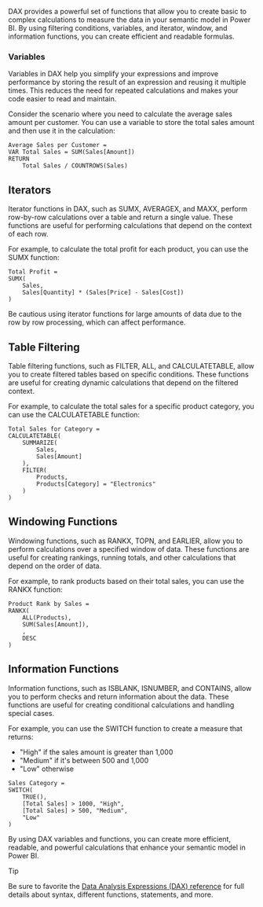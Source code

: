 DAX provides a powerful set of functions that allow you to create basic to complex calculations to measure the data in your semantic model in Power BI. By using filtering conditions, variables, and iterator, window, and information functions, you can create efficient and readable formulas.

### Variables

Variables in DAX help you simplify your expressions and improve performance by storing the result of an expression and reusing it multiple times. This reduces the need for repeated calculations and makes your code easier to read and maintain.

Consider the scenario where you need to calculate the average sales amount per customer. You can use a variable to store the total sales amount and then use it in the calculation:

```DAX
Average Sales per Customer = 
VAR Total Sales = SUM(Sales[Amount])
RETURN
    Total Sales / COUNTROWS(Sales)
```

## Iterators

Iterator functions in DAX, such as SUMX, AVERAGEX, and MAXX, perform row-by-row calculations over a table and return a single value. These functions are useful for performing calculations that depend on the context of each row.

For example, to calculate the total profit for each product, you can use the SUMX function:

```DAX
Total Profit = 
SUMX(
    Sales,
    Sales[Quantity] * (Sales[Price] - Sales[Cost])
)
```

Be cautious using iterator functions for large amounts of data due to the row by row processing, which can affect performance.

## Table Filtering

Table filtering functions, such as FILTER, ALL, and CALCULATETABLE, allow you to create filtered tables based on specific conditions. These functions are useful for creating dynamic calculations that depend on the filtered context.

For example, to calculate the total sales for a specific product category, you can use the CALCULATETABLE function:

```DAX
Total Sales for Category = 
CALCULATETABLE(
    SUMMARIZE(
        Sales,
        Sales[Amount]
    ),
    FILTER(
        Products,
        Products[Category] = "Electronics"
    )
)
```

## Windowing Functions

Windowing functions, such as RANKX, TOPN, and EARLIER, allow you to perform calculations over a specified window of data. These functions are useful for creating rankings, running totals, and other calculations that depend on the order of data.

For example, to rank products based on their total sales, you can use the RANKX function:

```dax
Product Rank by Sales = 
RANKX(
    ALL(Products),
    SUM(Sales[Amount]),
    ,
    DESC
)
```

## Information Functions

Information functions, such as ISBLANK, ISNUMBER, and CONTAINS, allow you to perform checks and return information about the data. These functions are useful for creating conditional calculations and handling special cases.

For example, you can use the SWITCH function to create a measure that returns:

- "High" if the sales amount is greater than 1,000
- "Medium" if it's between 500 and 1,000
- "Low" otherwise

```dax
Sales Category = 
SWITCH(
    TRUE(),
    [Total Sales] > 1000, "High",
    [Total Sales] > 500, "Medium",
    "Low"
)
```

By using DAX variables and functions, you can create more efficient, readable, and powerful calculations that enhance your semantic model in Power BI.

> [!TIP]
> Be sure to favorite the [Data Analysis Expressions (DAX) reference](/dax/) for full details about syntax, different functions, statements, and more.
